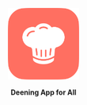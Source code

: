 <p align="center">
    <img alt="Deening" src="assets/images/logo.png" width="144">
    <p align="center">
        <strong>Deening App for All</strong>
    </p>
</p>

